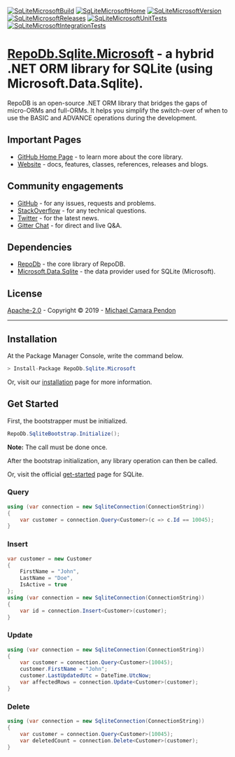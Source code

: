 [![SqLiteMicrosoftBuild](https://img.shields.io/appveyor/ci/mikependon/repodb-94v1s?&logo=appveyor)](https://ci.appveyor.com/project/mikependon/repodb-94v1s)
[![SqLiteMicrosoftHome](https://img.shields.io/badge/home-github-important?&logo=github)](https://github.com/mikependon/RepoDb)
[![SqLiteMicrosoftVersion](https://img.shields.io/nuget/v/RepoDb.Sqlite.Microsoft?&logo=nuget)](https://www.nuget.org/packages/RepoDb.Sqlite.Microsoft)
[![SqLiteMicrosoftReleases](https://img.shields.io/badge/releases-core-important?&logo=nuget)](http://repodb.net/release/sqlite-microsoft)
[![SqLiteMicrosoftUnitTests](https://img.shields.io/appveyor/tests/mikependon/repodb-jvodo?&logo=appveyor&label=unit%20tests)](https://ci.appveyor.com/project/mikependon/repodb-jvodo/build/tests)
[![SqLiteMicrosoftIntegrationTests](https://img.shields.io/appveyor/tests/mikependon/repodb-9lhxq?&logo=appveyor&label=integration%20tests)](https://ci.appveyor.com/project/mikependon/repodb-9lhxq/build/tests)

# [RepoDb.Sqlite.Microsoft](https://repodb.net/tutorial/get-started-sqlite) - a hybrid .NET ORM library for SQLite (using Microsoft.Data.Sqlite).

RepoDB is an open-source .NET ORM library that bridges the gaps of micro-ORMs and full-ORMs. It helps you simplify the switch-over of when to use the BASIC and ADVANCE operations during the development.

## Important Pages

- [GitHub Home Page](https://github.com/mikependon/RepoDb) - to learn more about the core library.
- [Website](http://repodb.net) - docs, features, classes, references, releases and blogs.

## Community engagements

- [GitHub](https://github.com/mikependon/RepoDb/issues) - for any issues, requests and problems.
- [StackOverflow](https://stackoverflow.com/search?q=RepoDB) - for any technical questions.
- [Twitter](https://twitter.com/search?q=%23repodb) - for the latest news.
- [Gitter Chat](https://gitter.im/RepoDb/community) - for direct and live Q&A.

## Dependencies

- [RepoDb](https://www.nuget.org/packages/RepoDb/) - the core library of RepoDB.
- [Microsoft.Data.Sqlite](https://www.nuget.org/packages/Microsoft.Data.Sqlite/) - the data provider used for SQLite (Microsoft).

## License

[Apache-2.0](http://apache.org/licenses/LICENSE-2.0.html) - Copyright © 2019 - [Michael Camara Pendon](https://twitter.com/mike_pendon)

--------

## Installation

At the Package Manager Console, write the command below.

```csharp
> Install-Package RepoDb.Sqlite.Microsoft
```

Or, visit our [installation](http://repodb.net/tutorial/installation) page for more information.

## Get Started

First, the bootstrapper must be initialized.

```csharp
RepoDb.SqliteBootstrap.Initialize();
```

**Note:** The call must be done once.

After the bootstrap initialization, any library operation can then be called.

Or, visit the official [get-started](http://repodb.net/tutorial/get-started-sqlite) page for SQLite.

### Query

```csharp
using (var connection = new SqliteConnection(ConnectionString))
{
	var customer = connection.Query<Customer>(c => c.Id == 10045);
}
```

### Insert

```csharp
var customer = new Customer
{
	FirstName = "John",
	LastName = "Doe",
	IsActive = true
};
using (var connection = new SqliteConnection(ConnectionString))
{
	var id = connection.Insert<Customer>(customer);
}
```

### Update

```csharp
using (var connection = new SqliteConnection(ConnectionString))
{
	var customer = connection.Query<Customer>(10045);
	customer.FirstName = "John";
	customer.LastUpdatedUtc = DateTime.UtcNow;
	var affectedRows = connection.Update<Customer>(customer);
}
```

### Delete

```csharp
using (var connection = new SqliteConnection(ConnectionString))
{
	var customer = connection.Query<Customer>(10045);
	var deletedCount = connection.Delete<Customer>(customer);
}
```
